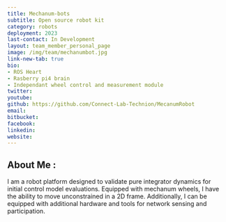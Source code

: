 ```yaml
---
title: Mechanum-bots
subtitle: Open source robot kit
category: robots
deployment: 2023
last-contact: In Development
layout: team_member_personal_page
image: /img/team/mechanumbot.jpg
link-new-tab: true
bio:
- ROS Heart
- Rasberry pi4 brain
- Independant wheel control and measurement module
twitter: 
youtube: 
github: https://github.com/Connect-Lab-Technion/MecanumRobot
email: 
bitbucket: 
facebook: 
linkedin: 
website: 
---
```



##  About Me :

I am a robot platform designed to validate pure integrator dynamics for initial control model evaluations. Equipped with mechanum wheels, I have the ability to move unconstrained in a 2D frame. Additionally, I can be equipped with additional hardware and tools for network sensing and participation.


